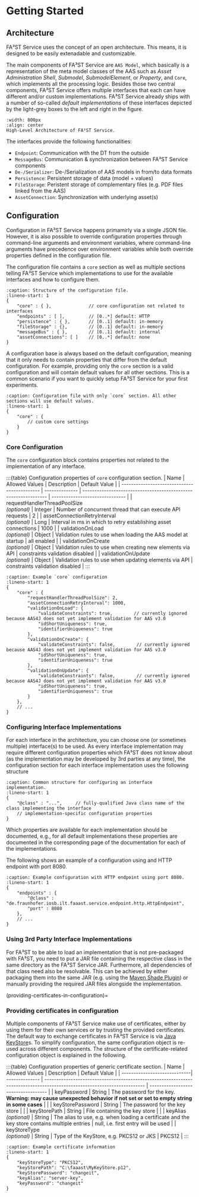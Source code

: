 # Getting Started

## Architecture

FA³ST Service uses the concept of an open architecture. This means, it is designed to be easily extenadable and customizable. 

The main components of FA³ST Service are `AAS Model`, which basically is a representation of the meta model classes of the AAS such as *Asset Administration Shell*, *Submodel*, *SubmodelElement*, or *Property*, and `Core`, which implements all the processing logic. 
Besides those two central components, FA³ST Service offers multiple interfaces that each can have different and/or custom implementations. 
FA³ST Service already ships with a number of so-called *default implementations* of these interfaces depicted by the light-grey boxes to the left and right in the figure.

```{figure} ../images/architecture.png
:width: 800px
:align: center
High-Level Architecture of FA³ST Service.
```

The interfaces provide the following functionalities:

- `Endpoint`:           Communication with the DT from the outside
- `MessageBus`:         Communication & synchronization between FA³ST Service components
- `De-/Serializer`:     De-/Serialization of AAS models in from/to data formats
- `Persistence`:        Persistent storage of data (model + values)
- `FileStorage`:        Peristent storage of complementary files (e.g. PDF files linked from the AAS)
- `AssetConnection`:    Synchronization with underlying asset(s)

## Configuration

Configuration in FA³ST Service happens primamirly via a single JSON file.
However, it is also possible to override configuration properties through command-line arguments and environment variables, where command-line arguments have precedence over environment variables while both override properties defined in the configuration file.

The configuration file contains a `core` section as well as multiple sections telling FA³ST Service which implementations to use for the available interfaces and how to configure them.

```{code-block} json
:caption: Structure of the configuration file.
:lineno-start: 1
{
	"core" : { },              // core configuration not related to interfaces
	"endpoints" : [ ],         // [0..*] default: HTTP
	"persistence" : { },       // [0..1] default: in-memory
	"fileStorage" : {},        // [0..1] default: in-memory
	"messageBus" : { },        // [0..1] default: internal
	"assetConnections": [ ]    // [0..*] default: none
}
```

A configuration base is always based on the default configuration, meaning that it only needs to contain properties that differ from the default configuration.
For example, providing only the `core` section is a valid configuration and will contain default values for all other sections.
This is a common scenario if you want to quickly setup FA³ST Service for your first experiments.

```{code-block} json
:caption: Configuration file with only `core` section. All other sections will use default values.
:lineno-start: 1
{
	"core" : { 
		// custom core settings
	}
}
```

### Core Configuration

The `core` configuration block contains properties not related to the implementation of any interface.

:::{table} Configuration properties of `core` configuration section.
| Name                                         | Allowed Values | Description                                                     | Default Value                   |
| -------------------------------------------- | -------------- | --------------------------------------------------------------- | ------------------------------- |
| requestHandlerThreadPoolSize<br>*(optional)* | Integer        | Number of concurrent thread that can execute API requests       | 2                               |
| assetConnectionRetryInterval<br>*(optional)* | Long           | Interval in ms in which to retry establishing asset connections | 1000                            |
| validationOnLoad<br>*(optional)*             | Object         | Validation rules to use when loading the AAS model at startup   | all enabled                     |
| validationOnCreate<br>*(optional)*           | Object         | Validation rules to use when creating new elements via API      | constraints validation disabled |
| validationOnUpdate<br>*(optional)*           | Object         | Validation rules to use when updating elements via API          | constraints validation disabled |
:::

```{code-block} json
:caption: Example `core` configuration
:lineno-start: 1
{
	"core" : {
		"requestHandlerThreadPoolSize": 2,      
		"assetConnectionRetryInterval": 1000,   
		"validationOnLoad": {					
			"validateConstraints": true,        // currently ignored because AAS4J does not yet implement validation for AAS v3.0
			"idShortUniqueness": true,
			"identifierUniqueness": true
		},
		"validationOnCreate": {
			"validateConstraints": false,        // currently ignored because AAS4J does not yet implement validation for AAS v3.0
			"idShortUniqueness": true,
			"identifierUniqueness": true
		},
		"validationOnUpdate": {
			"validateConstraints": false,        // currently ignored because AAS4J does not yet implement validation for AAS v3.0
			"idShortUniqueness": true,
			"identifierUniqueness": true
		}
	},
	// ...
}
```

### Configuring Interface Implementations

For each interface in the architecture, you can choose one (or sometimes multiple) interface(s) to be used.
As every interface implementation may require different configuration properties which FA³ST does not know about (as the implementation may be developed by 3rd parties at any time), the configuration section for each interface implementation uses the following structure

```{code-block} json
:caption: Common structure for configuring an interface implementation.
:lineno-start: 1
{
	"@class" : "...",     // fully-qualified Java class name of the class implementing the interface
	// implementation-specific configuration properties
}
```

Which properties are available for each implementation should be documented, e.g., for all default implementations these properties are documented in the corresponding page of the documentation for each of the implementations.

The following shows an example of a configuration using and HTTP endpoint with port 8080.

```{code-block} json
:caption: Example configuration with HTTP endpoint using port 8080.
:lineno-start: 1
{
	"endpoints" : {
		"@class" : "de.fraunhofer.iosb.ilt.faaast.service.endpoint.http.HttpEndpoint",
		"port" : 8080
	},
	// ...
}
```

### Using 3rd Party Interface Implementations

For FA³ST to be able to load an implementation that is not pre-packaged with FA³ST, you need to put a JAR file containing the respective class in the same directory as the FA³ST Service JAR. 
Furthermore, all dependencies of that class need also be resolvable. 
This can be achieved by either packaging them into the same JAR (e.g. using the [Maven Shade Plugin](https://maven.apache.org/plugins/maven-shade-plugin/)) or manually providing the required JAR files alongside the implementation.


(providing-certificates-in-configuration)=
### Providing certificates in configuration

Multiple components of FA³ST Service make use of certificates, either by using them for their own services or by trusting the provided certificates.
The default way to exchange certificates in FA³ST Service is via [Java KeyStore](https://docs.oracle.com/javase/8/docs/api/java/security/KeyStore.html)s.
To simplify configuration, the same configuration object is re-used across different components.
The structure of the certificate-related configuration object is explained in the following.

:::{table} Configuration properties of generic certificate section.
| Name                         | Allowed Values | Description                                                                                                              | Default Value                       |
| -----------------------------| -------------- | ------------------------------------------------------------------------------------------------------------------------ | ----------------------------------- |
| keyPassword                  | String         | The password for the key.<br>**Warning: may cause unexpected behavior if not set or set to empty string in some cases**  |                                     |
| keyStorePassword             | String         | The password for the key store                                                                                           |                                     |
| keyStorePath                 | String         | File containing the key store                                                                                            |                                     |
| keyAlias<br>*(optional)*     | String         | The alias to use, e.g. when loading a certificate and the key store contains multiple entries                            | null, i.e. first entry will be used |
| keyStoreType<br>*(optional)* | String         | Type of the KeyStore, e.g.  PKCS12 or JKS                                                                                | PKCS12                              |
:::

```{code-block} json
:caption: Example certificate information
:lineno-start: 1
{
	"keyStoreType": "PKCS12",
	"keyStorePath": "C:\faaast\MyKeyStore.p12",
	"keyStorePassword": "changeit",
	"keyAlias": "server-key",
	"keyPassword": "changeit"
}
```
